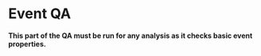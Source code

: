 # Event QA

**This part of the QA must be run for any analysis as it checks basic event properties.**
